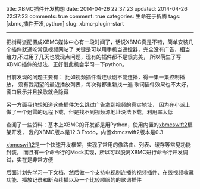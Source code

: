 title: XBMC插件开发构想
date: 2014-04-26 22:37:23
updated: 2014-04-26 22:37:23
comments: true
comment: true
categories: 生命在于折腾
tags: [xbmc,插件开发,python]
slug: xbmc-plugin-start

---

把树莓派配置成XBMC媒体中心有一段时间了，话说XBMC真是不错，简单安装几个插件就通吃常见视频网站了
关键是可以用手机当遥控器，完全没有广告，相当给力,不过用了几天也发现点问题，现有的插件都不是很完美，
所以萌生了写XBMC插件的想法，正好借此机会学习一下python。

<!-- more -->

目前发现的问题主要有：
比如视频插件看连续剧不能连播，得一集一集控制播放，
没有我期望的最近播放列表，每次得都重新找一遍
歌词插件效果也不太好，窗口展示并且换歌就会隐藏

另一方面我也想知道这些插件怎么跳过广告拿到视频的真实地址，
因为在小派上做了一个迅雷的远程下载，但是找不到视频源地址没法下载，利用率太低

查阅了一些资料：基本上XBMC的开发都是用Python，使用内置的[xbmcswift2][xbmcswift]框架开发，
我的XBMC版本是12.3 Frodo，内置xbmcswift2版本是0.3

[xbmcswift2][xbmcswift]是一个快速开发框架，实现了常用的像路由、列表、缓存等常见功能封装，
而且有一个命令行的Mock实现，所以可以脱离XBMC进行命令行开发调试，实在是非常方便

后面计划先学习一下文档，然后做一个支持电视剧连播的视频插件、在线视频收藏功能、播放记录和断点续播以及一个比较顺眼的的歌词插件

[xbmcswift]:http://www.xbmcswift.com